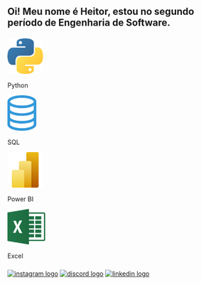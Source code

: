 <h2 align="left">Oi! Meu nome é Heitor, estou no segundo período de Engenharia de Software.</h2>

###

<div align="left">
  <img src="img/python_logo.png" height="80" style="margin-right: 10px;" alt="python logo"/>
  <p>Python</p>
  <img src="img/sql_logo.png" height="80" style="margin-right: 10px;" alt="sql logo"/>
  <p>SQL</p>
  <img src="img/powerbi_logo.png" height="80" style="margin-right: 10px;" alt="power bi logo"/>
  <p>Power BI</p>
  <img src="img/excel_logo.png" height="80" style="margin-right: 10px;" alt="excel logo"/>
  <p>Excel</p>
</div>

###

<div align="left">
  <a href="https://www.instagram.com/publio.heitor/">
  <img src="https://img.shields.io/static/v1?message=Instagram&logo=instagram&label=&color=E4405F&logoColor=white&labelColor=&style=for-the-badge" height="35" alt="instagram logo"  /></a>
  <a href="https://discord.com/channels/@heitor.publio">
  <img src="https://img.shields.io/static/v1?message=Discord&logo=discord&label=&color=7289DA&logoColor=white&labelColor=&style=for-the-badge" height="35" alt="discord logo"  /></a>
  <a href="https://www.linkedin.com/in/heitorp%C3%BAblio/">
  <img src="https://img.shields.io/static/v1?message=LinkedIn&logo=linkedin&label=&color=0077B5&logoColor=white&labelColor=&style=for-the-badge" height="35" alt="linkedin logo"  /></a>
</div>

###
